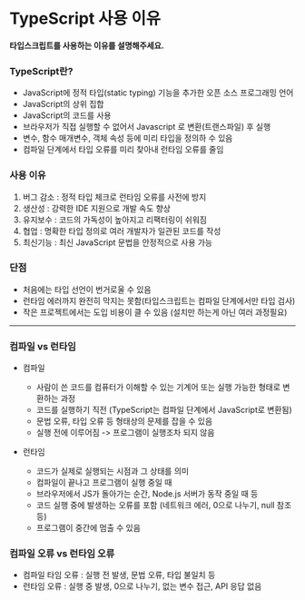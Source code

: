 # TypeScript 사용 이유

**타입스크립트를 사용하는 이유를 설명해주세요.**

### TypeScript란?

- JavaScript에 정적 타입(static typing) 기능을 추가한 오픈 소스 프로그래밍 언어
- JavaScript의 상위 집합
- JavaScript의 코드를 사용
- 브라우저가 직접 실행할 수 없어서 Javascript 로 변환(트랜스파일) 후 실행
- 변수, 함수 매개변수, 객체 속성 등에 미리 타입을 정의하 수 있음
- 컴파일 단계에서 타입 오류를 미리 찾아내 런타임 오류를 줄임

### 사용 이유

1. 버그 감소 : 정적 타입 체크로 런타임 오류를 사전에 방지
2. 생산성 : 강력한 IDE 지원으로 개발 속도 향상
3. 유지보수 : 코드의 가독성이 높아지고 리팩터링이 쉬워짐
4. 협업 : 명확한 타입 정의로 여러 개발자가 일관된 코드를 작성
5. 최신기능 : 최신 JavaScript 문법을 안정적으로 사용 가능

### 단점

- 처음에는 타입 선언이 번거로울 수 있음
- 런타임 에러까지 완전히 막지는 못함(타입스크립트는 컴파일 단계에서만 타입 검사)
- 작은 프로젝트에서는 도입 비용이 클 수 있음 (설치만 하는게 아닌 여러 과정필요)

---

### 컴파일 vs 런타임

- 컴파일

  - 사람이 쓴 코드를 컴퓨터가 이해할 수 있는 기계어 또는 실행 가능한 형태로 변환하는 과정
  - 코드를 실행하기 직전 (TypeScript는 컴파일 단계에서 JavaScript로 변환됨)
  - 문법 오류, 타입 오류 등 형태상의 문제를 잡을 수 있음
  - 실행 전에 이루어짐 -> 프로그램이 실행조차 되지 않음

- 런타임
  - 코드가 실제로 실행되는 시점과 그 상태를 의미
  - 컴파일이 끝나고 프로그램이 실행 중일 때
  - 브라우저에서 JS가 돌아가는 순간, Node.js 서버가 동작 중일 때 등
  - 코드 실행 중에 발생하는 오류를 포함 (네트워크 에러, 0으로 나누기, null 참조 등)
  - 프로그램이 중간에 멈출 수 있음

### 컴파일 오류 vs 런타임 오류

- 컴파일 타임 오류 : 실행 전 발생, 문법 오류, 타입 불일치 등
- 런타임 오류 : 실행 중 발생, 0으로 나누기, 없는 변수 접근, API 응답 없음
